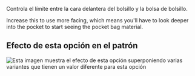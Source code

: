 Controla el límite entre la cara delantera del bolsillo y la bolsa de bolsillo.

Increase this to use more facing, which means you'll have to look deeper into the pocket to start seeing the pocket bag material.

## Efecto de esta opción en el patrón

![Esta imagen muestra el efecto de esta opción superponiendo varias variantes que tienen un valor diferente para esta opción](charlie\_frontpocketfacing\_sample.svg "Efecto de esta opción en el patrón")
